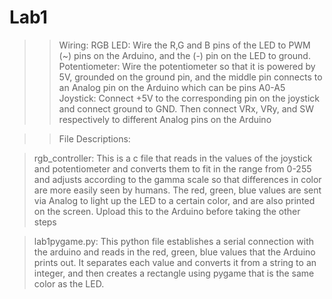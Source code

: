 # Lab1
>>Wiring:
>RGB LED:
Wire the R,G and B pins of the LED to PWM (~) pins on the Arduino, and the (-) pin on the LED to ground.
>Potentiometer:
Wire the potentiometer so that it is powered by 5V, grounded on the ground pin, and the middle pin connects to an Analog pin on the Arduino
which can be pins A0-A5
>Joystick:
Connect +5V to the corresponding pin on the joystick and connect ground to GND. Then connect VRx, VRy, and SW respectively to different
Analog pins on the Arduino

>>File Descriptions:

>rgb_controller: This is a c file that reads in the values of the joystick and potentiometer and converts them to fit in the range from 
0-255 and adjusts according to the gamma scale so that differences in color are more easily seen by humans. The red, green, blue values
are sent via Analog to light up the LED to a certain color, and are also printed on the screen. Upload this to the Arduino 
before taking the other steps

>lab1pygame.py: This python file establishes a serial connection with the arduino and reads in the red, green, blue values that the Arduino prints out. It separates each value and converts it from a string to an integer, and then creates a rectangle using pygame that is the same color as the LED.
